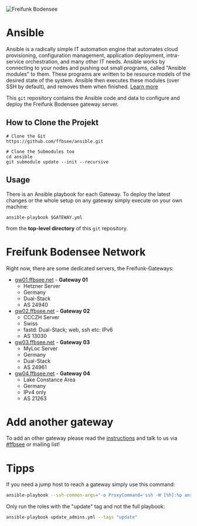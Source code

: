 ![Freifunk Bodensee](https://freifunk-bodensee.net/lib/tpl/dokuwiki-template/images/logo.svg "FFBSee")

Ansible
=======

Ansible is a radically simple IT automation engine that automates cloud provisioning, configuration management, application deployment, intra-service orchestration, and many other IT needs. Ansible works by connecting to your nodes and pushing out small programs, called "Ansible modules" to them. These programs are written to be resource models of the desired state of the system. Ansible then executes these modules (over SSH by default), and removes them when finished.
[Learn more](https://www.ansible.com/overview/how-ansible-works)

This `git` repository contains the Ansible code and data to configure and deploy the Freifunk Bodensee gateway server.

How to Clone the Projekt
------------------------

```
# Clone the Git
https://github.com/ffbsee/ansible.git

# Clone the Submodules too
cd ansible
git submodule update --init --recursive
```

Usage
-----

There is an Ansible playbook for each Gateway. To deploy the latest changes or the whole setup on any gateway simply execute on your own machine:

```
ansible-playbook $GATEWAY.yml
```

from the **top-level directory** of this `git` repository.


Freifunk Bodensee Network
=========================

Right now, there are some dedicated servers, the Freifunk-Gateways:

* [gw01.ffbsee.net](https://gw01.ffbsee.net:444) - **Gateway 01**
  * Hetzner Server
  * Germany
  * Dual-Stack
  * AS 24940
* [gw02.ffbsee.net](https://gw02.ffbsee.net) - **Gateway 02**
  * CCCZH Server
  * Swiss
  * fastd: Dual-Stack; web, ssh etc: IPv6
  * AS 13030
* [gw03.ffbsee.net](https://gw03.ffbsee.net) - **Gateway 03**
  * MyLoc Server
  * Germany
  * Dual-Stack
  * AS 24961
* [gw04.ffbsee.net](https://gw04.ffbsee.net) - **Gateway 04**
  * Lake Constance Area
  * Germany
  * IPv4 only
  * AS 21263


Add another gateway
===================

To add an other gateway please read the [instructions](https://github.com/ffbsee/ansible/blob/master/NEWGATEWAY.md) and talk to us via [#ffbsee](https://webirc.hackint.org/#irc://irc.hackint.org/#ffbsee) or mailing list!


Tipps
=====

If you need a jump host to reach a gateway simply use this command:
```bash
ansible-playbook --ssh-common-args="-o ProxyCommand='ssh -W [%h]:%p ansible@gw03.ffbsee.net'" gw02.ffbsee.yml
```

Only run the roles with the "update" tag and not the full playbook:
```bash
ansible-playbook update_admins.yml --tags "update"
```


